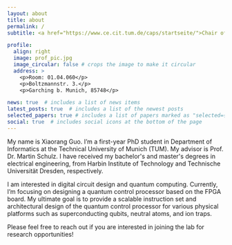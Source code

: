 ```yaml
---
layout: about
title: about
permalink: /
subtitle: <a href="https://www.ce.cit.tum.de/caps/startseite/">Chair of Computer Architecture and Parallel Systems</a>

profile:
  align: right
  image: prof_pic.jpg
  image_circular: false # crops the image to make it circular
  address: >
    <p>Room: 01.04.060</p>
    <p>Boltzmannstr. 3.</p>
    <p>Garching b. Munich, 85748</p>

news: true  # includes a list of news items
latest_posts: true  # includes a list of the newest posts
selected_papers: true # includes a list of papers marked as "selected={true}"
social: true  # includes social icons at the bottom of the page
---
```

My name is Xiaorang Guo. I’m a first-year PhD student in Department of Informatics at the Technical University of Munich (TUM). My advisor is Prof. Dr. Martin Schulz. I have received my bachelor's and master's degrees in electrical engineering, from Harbin Institute of Technology and Technische Universität Dresden, respectively.

I am interested in digital circuit design and quantum computing. Currently, I’m focusing on designing a quantum control processor based on the FPGA board. My ultimate goal is to provide a scalable instruction set and architectural design of the quantum control processor for various physical platforms such as superconducting qubits, neutral atoms, and ion traps.

Please feel free to reach out if you are interested in joining the lab for research opportunities!
